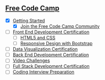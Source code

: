 ## [Free Code Camp](https://www.freecodecamp.com/challenges/next-challenge)

- [x] [Getting Started](https://www.freecodecamp.com/map#collapseGetting-Started)
    - [x] [Join the Free Code Camp Community](https://www.freecodecamp.com/map#nested-collapseJointheFreeCodeCampCommunity)
- [ ] [Front End Development Certification](https://www.freecodecamp.com/map#collapseFront-End-Development-Certification)
    - [ ] [HTML5 and CSS](https://www.freecodecamp.com/map#nested-collapseHTML5andCSS)
    - [ ] [Responsive Design with Bootstrap](https://www.freecodecamp.com/map#nested-collapseResponsiveDesignwithBootstrap)
- [ ] [Data Visualization Certification](https://www.freecodecamp.com/map#collapseData-Visualization-Certification)
- [ ] [Back End Development Certification](https://www.freecodecamp.com/map#collapseBack-End-Development-Certification)
- [ ] [Video Challenges](https://www.freecodecamp.com/map#collapseVideo-Challenges)
- [ ] [Full Stack Development Certification](https://www.freecodecamp.com/map#collapse-full-stack-development-certification)
- [ ] [Coding Interview Preparation](https://www.freecodecamp.com/map#collapse-coding-interview-preparation)

